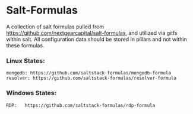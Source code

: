 # Salt-Formulas
A collection of salt formulas pulled from https://github.com/nextgearcapital/salt-formulas, and
utilized via gitfs within salt. All configuration data should be stored in pillars and not within
these formulas.

### Linux States:
	mongodb: https://github.com/saltstack-formulas/mongodb-formula 
    resolver: https://github.com/saltstack-formulas/resolver-formula

### Windows States:
	RDP:   https://github.com/saltstack-formulas/rdp-formula

